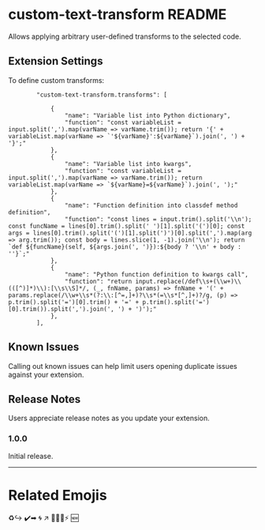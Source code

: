 # custom-text-transform README

Allows applying arbitrary user-defined transforms to the selected code.

## Extension Settings

To define custom transforms:
```
        "custom-text-transform.transforms": [
        
            {
                "name": "Variable list into Python dictionary",
                "function": "const variableList = input.split(',').map(varName => varName.trim()); return '{' + variableList.map(varName => `'${varName}':${varName}`).join(', ') + '}';"
            },
            {
                "name": "Variable list into kwargs",
                "function": "const variableList = input.split(',').map(varName => varName.trim()); return variableList.map(varName => `${varName}=${varName}`).join(', ');"
            },
            {
                "name": "Function definition into classdef method definition",
                "function": "const lines = input.trim().split('\\n'); const funcName = lines[0].trim().split(' ')[1].split('(')[0]; const args = lines[0].trim().split('(')[1].split(')')[0].split(',').map(arg => arg.trim()); const body = lines.slice(1, -1).join('\\n'); return `def ${funcName}(self, ${args.join(', ')}):${body ? '\\n' + body : ''}`;"
            },
            {
                "name": "Python function definition to kwargs call",
                "function": "return input.replace(/def\\s+(\\w+)\\(([^)]*)\\):[\\s\\S]*/, (_, fnName, params) => fnName + '(' + params.replace(/\\w+\\s*(?:\\:[^=,]+)?\\s*(=\\s*[^,]+)?/g, (p) => p.trim().split('=')[0].trim() + '=' + p.trim().split('=')[0].trim()).split(',').join(', ') + ')');"
            },
        ],

```


## Known Issues

Calling out known issues can help limit users opening duplicate issues against your extension.

## Release Notes

Users appreciate release notes as you update your extension.

### 1.0.0

Initial release.

---

# Related Emojis

♻↪️
✔️➡
🌀
↗
🌟✨💫⚡
🆕


